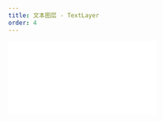 ```yaml
---
title: 文本图层 - TextLayer
order: 4
---
```


<embed src="@/docs/api/base-layers/text-layer.zh.md"></embed>

